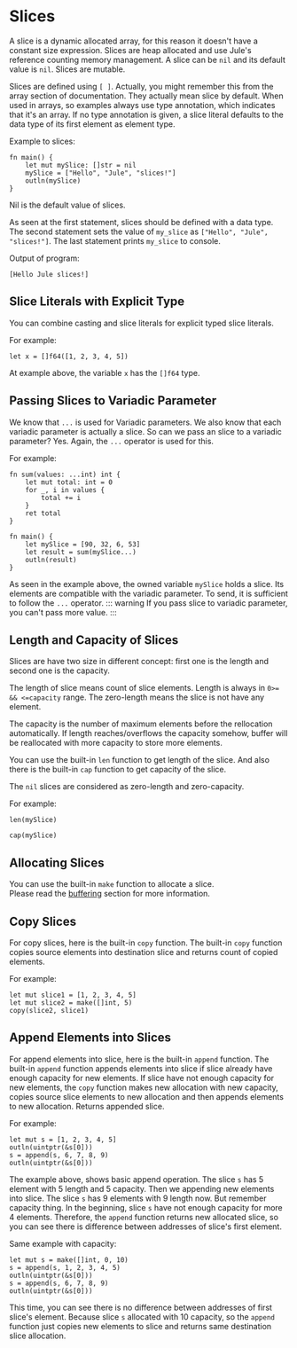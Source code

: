 # Slices
A slice is a dynamic allocated array, for this reason it doesn't have a constant size expression. Slices are heap allocated and use Jule's reference counting memory management. A slice can be `nil` and its default value is `nil`. Slices are mutable.

Slices are defined using `[ ]`. Actually, you might remember this from the array section of documentation. They actually mean slice by default. When used in arrays, so examples always use type annotation, which indicates that it's an array. If no type annotation is given, a slice literal defaults to the data type of its first element as element type.

Example to slices:
```jule
fn main() {
    let mut mySlice: []str = nil
    mySlice = ["Hello", "Jule", "slices!"]
    outln(mySlice)
}
```
Nil is the default value of slices.

As seen at the first statement, slices should be defined with a data type. The second statement sets the value of `my_slice` as `["Hello", "Jule", "slices!"]`.  The last statement prints `my_slice` to console.

Output of program:
```
[Hello Jule slices!]
```

## Slice Literals with Explicit Type

You can combine casting and slice literals for explicit typed slice literals.

For example:
```jule
let x = []f64([1, 2, 3, 4, 5])
```

At example above, the variable `x` has the `[]f64` type.

## Passing Slices to Variadic Parameter
We know that `...` is used for Variadic parameters. We also know that each variadic parameter is actually a slice.
So can we pass an slice to a variadic parameter? Yes. Again, the `...` operator is used for this.

For example:
```jule
fn sum(values: ...int) int {
    let mut total: int = 0
    for _, i in values {
        total += i
    }
    ret total
}

fn main() {
    let mySlice = [90, 32, 6, 53]
    let result = sum(mySlice...)
    outln(result)
}
```
As seen in the example above, the owned variable `mySlice` holds a slice. Its elements are compatible with the variadic parameter. To send, it is sufficient to follow the `...` operator.
::: warning
If you pass slice to variadic parameter, you can't pass more value.
:::

## Length and Capacity of Slices

Slices are have two size in different concept: first one is the length and second one is the capacity.

The length of slice means count of slice elements. Length is always in `0>= && <=capacity` range. The zero-length means the slice is not have any element.

The capacity is the number of maximum elements before the rellocation automatically. If length reaches/overflows the capacity somehow, buffer will be reallocated with more capacity to store more elements.

You can use the built-in `len` function to get length of the slice. And also there is the built-in `cap` function to get capacity of the slice.

The `nil` slices are considered as zero-length and zero-capacity.

For example:

```jule
len(mySlice)
```

```jule
cap(mySlice)
```

## Allocating Slices

You can use the built-in `make` function to allocate a slice.\
Please read the [buffering](/memory/buffering) section for more information.

## Copy Slices

For copy slices, here is the built-in `copy` function. The built-in `copy` function copies source elements into destination slice and returns count of copied elements.

For example:
```jule
let mut slice1 = [1, 2, 3, 4, 5]
let mut slice2 = make([]int, 5)
copy(slice2, slice1)
```

## Append Elements into Slices

For append elements into slice, here is the built-in `append` function. The built-in `append` function appends elements into slice if slice already have enough capacity for new elements. If slice have not enough capacity for new elements, the `copy` function makes new allocation with new capacity, copies source slice elements to new allocation and then appends elements to new allocation. Returns appended slice.

For example:
```jule
let mut s = [1, 2, 3, 4, 5]
outln(uintptr(&s[0]))
s = append(s, 6, 7, 8, 9)
outln(uintptr(&s[0]))
```

The example above, shows basic append operation. The slice `s` has 5 element with 5 length and 5 capacity. Then we appending new elements into slice. The slice `s` has 9 elements with 9 length now. But remember capacity thing. In the beginning, slice `s` have not enough capacity for more 4 elements. Therefore, the `append` function returns new allocated slice, so you can see there is difference between addresses of slice's first element.

Same example with capacity:
```jule
let mut s = make([]int, 0, 10)
s = append(s, 1, 2, 3, 4, 5)
outln(uintptr(&s[0]))
s = append(s, 6, 7, 8, 9)
outln(uintptr(&s[0]))
```

This time, you can see there is no difference between addresses of first slice's element. Because slice `s` allocated with 10 capacity, so the `append` function just copies new elements to slice and returns same destination slice allocation.